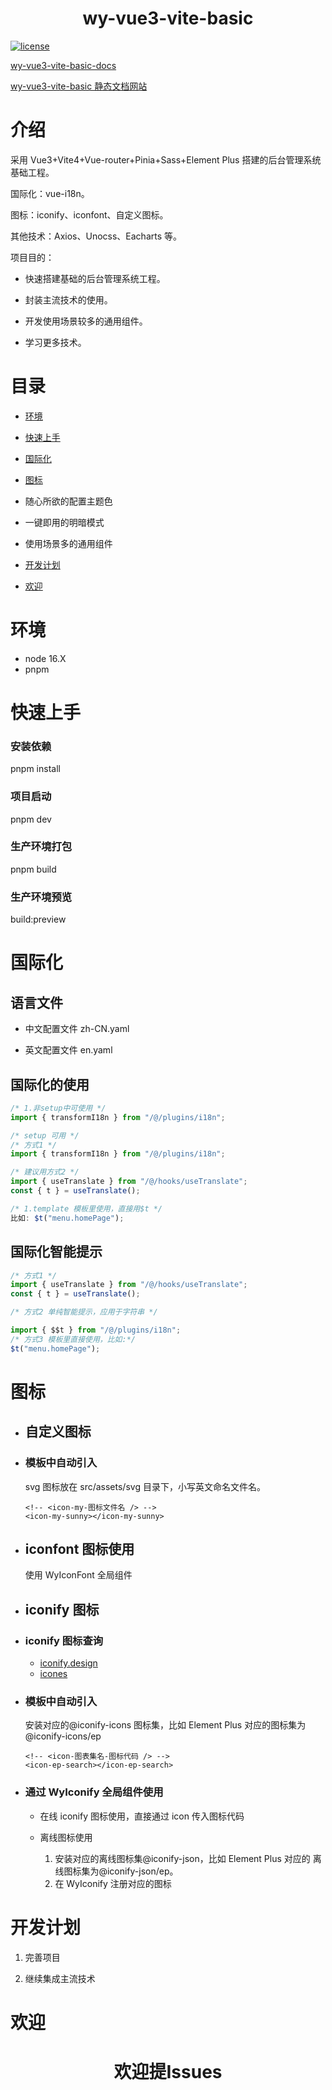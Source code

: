<h1 align="center">wy-vue3-vite-basic</h1>

[![license](https://img.shields.io/badge/license-MIT-green)](LICENSE)

[wy-vue3-vite-basic-docs](https://gitee.com/little-star227/wy-vue3-vite-basic-docs)

[wy-vue3-vite-basic 静态文档网站](http://little-star227.gitee.io/wy-vue3-vite-basic-docs/)

# 介绍

采用 Vue3+Vite4+Vue-router+Pinia+Sass+Element Plus 搭建的后台管理系统基础工程。

国际化：vue-i18n。

图标：iconify、iconfont、自定义图标。

其他技术：Axios、Unocss、Eacharts 等。

项目目的：

- 快速搭建基础的后台管理系统工程。

- 封装主流技术的使用。

- 开发使用场景较多的通用组件。

- 学习更多技术。

# 目录

- [环境](#环境)

- [快速上手](#快速上手)

- [国际化](#国际化)

- [图标](#图标)

- 随心所欲的配置主题色

- 一键即用的明暗模式

- 使用场景多的通用组件

- [开发计划](#开发计划)

- [欢迎](#欢迎)

# 环境

- node 16.X
- pnpm

# 快速上手

### 安装依赖

pnpm install

### 项目启动

pnpm dev

### 生产环境打包

pnpm build

### 生产环境预览

build:preview

# 国际化

## 语言文件

- 中文配置文件 zh-CN.yaml

- 英文配置文件 en.yaml

## 国际化的使用

```ts
/* 1.非setup中可使用 */
import { transformI18n } from "/@/plugins/i18n";
```

```ts
/* setup 可用 */
/* 方式1 */
import { transformI18n } from "/@/plugins/i18n";

/* 建议用方式2 */
import { useTranslate } from "/@/hooks/useTranslate";
const { t } = useTranslate();
```

```ts
/* 1.template 模板里使用，直接用$t */
比如: $t("menu.homePage");
```

## 国际化智能提示

```ts
/* 方式1 */
import { useTranslate } from "/@/hooks/useTranslate";
const { t } = useTranslate();

/* 方式2 单纯智能提示，应用于字符串 */

import { $$t } from "/@/plugins/i18n";
/* 方式3 模板里直接使用，比如:*/
$t("menu.homePage");
```

# 图标

- ## 自定义图标

- ### 模板中自动引入

  svg 图标放在 src/assets/svg 目录下，小写英文命名文件名。

  ```vue
  <!-- <icon-my-图标文件名 /> -->
  <icon-my-sunny></icon-my-sunny>
  ```

- ## iconfont 图标使用

  使用 WyIconFont 全局组件

- ## iconify 图标

- ### iconify 图标查询

  - [iconify.design](https://icon-sets.iconify.design/)
  - [icones](https://icones.js.org/)

- ### 模板中自动引入

  安装对应的@iconify-icons 图标集，比如 Element Plus 对应的图标集为@iconify-icons/ep

  ```vue
  <!-- <icon-图表集名-图标代码 /> -->
  <icon-ep-search></icon-ep-search>
  ```

- ### 通过 WyIconify 全局组件使用

  - 在线 iconify 图标使用，直接通过 icon 传入图标代码

  - 离线图标使用
    1. 安装对应的离线图标集@iconify-json，比如 Element Plus 对应的 离线图标集为@iconify-json/ep。
    2. 在 WyIconify 注册对应的图标

# 开发计划

1. 完善项目

2. 继续集成主流技术

# 欢迎

<h1 align="center">欢迎提Issues</h1>
